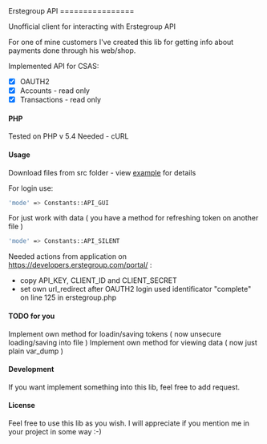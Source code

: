 <meta name="google-site-verification" content="UadqqAlLYTPiRK68OJmvXlt2ljnpmIX5shFHGQ8vKd0" />
Erstegroup API
================

Unofficial client for interacting with Erstegroup API

For one of mine customers I've created this lib for getting
info about payments done through his web/shop.

Implemented API for CSAS:

- [x] OAUTH2
- [x] Accounts - read only
- [x] Transactions - read only

#### PHP
Tested on PHP v 5.4
Needed - cURL

#### Usage
Download files from src folder - view [example](example/oauth2.php) for details

For login use:
``` bash
'mode' => Constants::API_GUI
```
For just work with data ( you have a method for refreshing token on another file )
``` bash
'mode' => Constants::API_SILENT
```
Needed actions from application on https://developers.erstegroup.com/portal/ :
- copy API_KEY, CLIENT_ID and CLIENT_SECRET
- set own url_redirect after OAUTH2 login 
  used identificator "complete" on line 125 in erstegroup.php

#### TODO for you
Implement own method for loadin/saving tokens ( now unsecure loading/saving into file )
Implement own method for viewing data ( now just plain var_dump )

#### Development
If you want implement something into this lib, feel free to add request.

#### License
Feel free to use this lib as you wish.
I will appreciate if you mention me in your project in some way :-)
